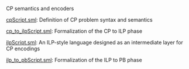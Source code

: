 CP semantics and encoders

[cpScript.sml](cpScript.sml):
Definition of CP problem syntax and semantics

[cp_to_ilpScript.sml](cp_to_ilpScript.sml):
Formalization of the CP to ILP phase

[ilpScript.sml](ilpScript.sml):
An ILP-style language designed as an intermediate layer for CP encodings

[ilp_to_pbScript.sml](ilp_to_pbScript.sml):
Formalization of the ILP to PB phase
